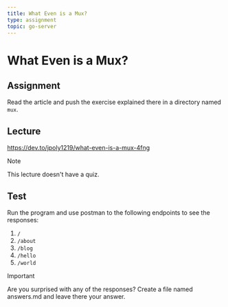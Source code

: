 ```yaml
---
title: What Even is a Mux?
type: assignment
topic: go-server
---
```


# What Even is a Mux?

## Assignment

Read the article and push the exercise explained there in a directory named `mux`.

## Lecture

https://dev.to/jpoly1219/what-even-is-a-mux-4fng

> [!NOTE]
> This lecture doesn't have a quiz.

## Test

Run the program and use postman to the following endpoints to see the responses:

1. `/`
2. `/about`
3. `/blog`
4. `/hello`
5. `/world`

> [!IMPORTANT]
> Are you surprised with any of the responses? Create a file named answers.md and leave there your answer.
